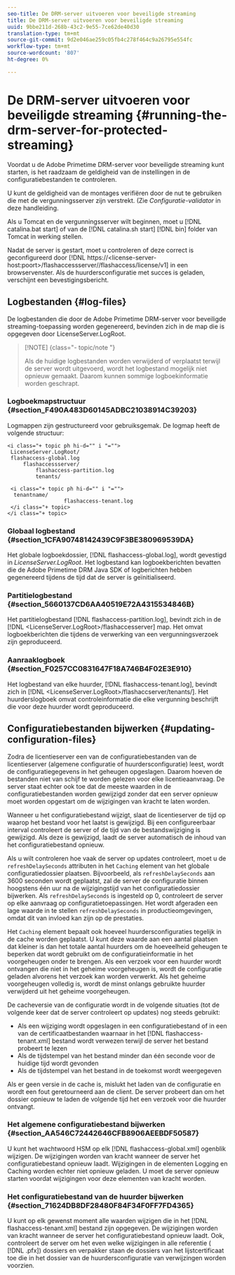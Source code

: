 ```yaml
---
seo-title: De DRM-server uitvoeren voor beveiligde streaming
title: De DRM-server uitvoeren voor beveiligde streaming
uuid: 9bbe211d-268b-43c2-9e55-7ce62de40d30
translation-type: tm+mt
source-git-commit: 9d2e046ae259c05fb4c278f464c9a26795e554fc
workflow-type: tm+mt
source-wordcount: '807'
ht-degree: 0%

---
```



# De DRM-server uitvoeren voor beveiligde streaming {#running-the-drm-server-for-protected-streaming}

Voordat u de Adobe Primetime DRM-server voor beveiligde streaming kunt starten, is het raadzaam de geldigheid van de instellingen in de configuratiebestanden te controleren.

U kunt de geldigheid van de montages verifiëren door de nut te gebruiken die met de vergunningsserver zijn verstrekt. (Zie *Configuratie-validator* in deze handleiding.

Als u Tomcat en de vergunningsserver wilt beginnen, moet u [!DNL catalina.bat start] of van de [!DNL catalina.sh start] [!DNL bin] folder van Tomcat in werking stellen.

Nadat de server is gestart, moet u controleren of deze correct is geconfigureerd door [!DNL https://<lic<span></span>ense-server-host:poort>/flashaccessserver/<tenant-name>/flashaccess/license/v1] in een browservenster. Als de huurdersconfiguratie met succes is geladen, verschijnt een bevestigingsbericht.

## Logbestanden {#log-files}

De logbestanden die door de Adobe Primetime DRM-server voor beveiligde streaming-toepassing worden gegenereerd, bevinden zich in de map die is opgegeven door LicenseServer.LogRoot.

>[!NOTE] {class=&quot;- topic/note &quot;}
>
>Als de huidige logbestanden worden verwijderd of verplaatst terwijl de server wordt uitgevoerd, wordt het logbestand mogelijk niet opnieuw gemaakt. Daarom kunnen sommige logboekinformatie worden geschrapt.

### Logboekmapstructuur {#section_F490A483D60145ADBC21038914C39203}

Logmappen zijn gestructureerd voor gebruiksgemak. De logmap heeft de volgende structuur:

```
<i class="+ topic ph hi-d="" i "="">
 LicenseServer.LogRoot/ 
 flashaccess-global.log 
     flashaccessserver/ 
         flashaccess-partition.log 
         tenants/ 
             
 <i class="+ topic ph hi-d="" i "="">
  tenantname/ 
                  flashaccess-tenant.log
 </i class="+ topic>
</i class="+ topic>
```

### Globaal logbestand {#section_1CFA90748142439C9F3BE380969539DA}

Het globale logboekdossier, [!DNL flashaccess-global.log], wordt gevestigd in *LicenseServer.LogRoot*. Het logbestand kan logboekberichten bevatten die de Adobe Primetime DRM Java SDK of logberichten hebben gegenereerd tijdens de tijd dat de server is geïnitialiseerd.

### Partitielogbestand {#section_5660137CD6AA40519E72A4315534846B}

Het partitielogbestand [!DNL flashaccess-partition.log], bevindt zich in de [!DNL <LicenseServer.LogRoot>/flashaccesserver] map. Het omvat logboekberichten die tijdens de verwerking van een vergunningsverzoek zijn geproduceerd.

### Aanraaklogboek {#section_F0257CC0831647F18A746B4F02E3E910}

Het logbestand van elke huurder, [!DNL flashaccess-tenant.log], bevindt zich in [!DNL &lt;LicenseServer.LogRoot>/flashaccserver/tenants/<tenantname>]. Het huurderslogboek omvat controleinformatie die elke vergunning beschrijft die voor deze huurder wordt geproduceerd.

## Configuratiebestanden bijwerken {#updating-configuration-files}

Zodra de licentieserver een van de configuratiebestanden van de licentieserver (algemene configuratie of huurdersconfiguratie) leest, wordt de configuratiegegevens in het geheugen opgeslagen. Daarom hoeven de bestanden niet van schijf te worden gelezen voor elke licentieaanvraag. De server staat echter ook toe dat de meeste waarden in de configuratiebestanden worden gewijzigd zonder dat een server opnieuw moet worden opgestart om de wijzigingen van kracht te laten worden.

Wanneer u het configuratiebestand wijzigt, slaat de licentieserver de tijd op waarop het bestand voor het laatst is gewijzigd. Bij een configureerbaar interval controleert de server of de tijd van de bestandswijziging is gewijzigd. Als deze is gewijzigd, laadt de server automatisch de inhoud van het configuratiebestand opnieuw.

Als u wilt controleren hoe vaak de server op updates controleert, moet u de `refreshDelaySeconds` attributen in het `Caching` element van het globale configuratiedossier plaatsen. Bijvoorbeeld, als `refreshDelaySeconds` aan 3600 seconden wordt geplaatst, zal de server de configuratie binnen hoogstens één uur na de wijzigingstijd van het configuratiedossier bijwerken. Als `refreshDelaySeconds` is ingesteld op 0, controleert de server op elke aanvraag op configuratietoepassingen. Het wordt afgeraden een lage waarde in te stellen `refreshDelaySeconds` in productieomgevingen, omdat dit van invloed kan zijn op de prestaties.

Het `Caching` element bepaalt ook hoeveel huurdersconfiguraties tegelijk in de cache worden geplaatst. U kunt deze waarde aan een aantal plaatsen dat kleiner is dan het totale aantal huurders om de hoeveelheid geheugen te beperken dat wordt gebruikt om de configuratieinformatie in het voorgeheugen onder te brengen. Als een verzoek voor een huurder wordt ontvangen die niet in het geheime voorgeheugen is, wordt de configuratie geladen alvorens het verzoek kan worden verwerkt. Als het geheime voorgeheugen volledig is, wordt de minst onlangs gebruikte huurder verwijderd uit het geheime voorgeheugen.

De cacheversie van de configuratie wordt in de volgende situaties (tot de volgende keer dat de server controleert op updates) nog steeds gebruikt:

* Als een wijziging wordt opgeslagen in een configuratiebestand of in een van de certificaatbestanden waarnaar in het [!DNL flashaccess-tenant.xml] bestand wordt verwezen terwijl de server het bestand probeert te lezen
* Als de tijdstempel van het bestand minder dan één seconde voor de huidige tijd wordt gevonden
* Als de tijdstempel van het bestand in de toekomst wordt weergegeven

Als er geen versie in de cache is, mislukt het laden van de configuratie en wordt een fout geretourneerd aan de client. De server probeert dan om het dossier opnieuw te laden de volgende tijd het een verzoek voor die huurder ontvangt.

### Het algemene configuratiebestand bijwerken {#section_AA546C72442646CFB8906AEEBDF50587}

U kunt het wachtwoord HSM op elk [!DNL flashaccess-global.xml] ogenblik wijzigen. De wijzigingen worden van kracht wanneer de server het configuratiebestand opnieuw laadt. Wijzigingen in de elementen Logging en Caching worden echter niet opnieuw geladen. U moet de server opnieuw starten voordat wijzigingen voor deze elementen van kracht worden.

### Het configuratiebestand van de huurder bijwerken {#section_71624DB8DF28480F84F34F0FF7FD4365}

U kunt op elk gewenst moment alle waarden wijzigen die in het [!DNL flashaccess-tenant.xml] bestand zijn opgegeven. De wijzigingen worden van kracht wanneer de server het configuratiebestand opnieuw laadt. Ook, controleert de server om het even welke wijzigingen in alle referentie ( [!DNL .pfx]) dossiers en verpakker staan de dossiers van het lijstcertificaat toe die in het dossier van de huurdersconfiguratie van verwijzingen worden voorzien.